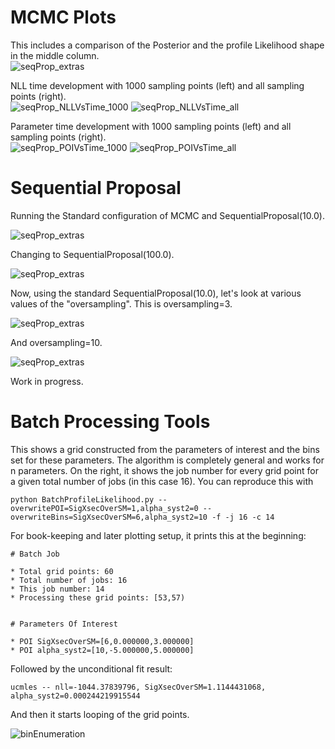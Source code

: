 
# MCMC Plots

This includes a comparison of the Posterior and the profile Likelihood shape in 
the middle column.<br />
![seqProp_extras](docImages/SequentialProposal_extras.png)

NLL time development with 1000 sampling points (left) and all sampling points (right).<br />
![seqProp_NLLVsTime_1000](docImages/SequentialProposal_NLLTimeDev_1000Samples.png)
![seqProp_NLLVsTime_all](docImages/SequentialProposal_NLLTimeDev_allSamples.png)

Parameter time development with 1000 sampling points (left) and all sampling points (right).<br />
![seqProp_POIVsTime_1000](docImages/SequentialProposal_POIVsTime_1000Samples.png)
![seqProp_POIVsTime_all](docImages/SequentialProposal_POIVsTime_allSamples.png)


# Sequential Proposal

Running the Standard configuration of MCMC and SequentialProposal(10.0).<br />
<!--![seqProp_interval](docImages/SequentialProposal_interval.png)-->
![seqProp_extras](docImages/SequentialProposal_POIAndFirstNuisParWalk.png)

Changing to SequentialProposal(100.0).<br />
<!--![seqProp_interval](docImages/SequentialProposal_100_interval.png)-->
![seqProp_extras](docImages/SequentialProposal_100_POIAndFirstNuisParWalk.png)

Now, using the standard SequentialProposal(10.0), let's look at various values of 
the "oversampling". This is oversampling=3.<br />
<!--![seqProp_interval](docImages/SequentialProposal_10_03_interval.png)-->
![seqProp_extras](docImages/SequentialProposal_10_03_POIAndFirstNuisParWalk.png)

And oversampling=10.<br />
<!--![seqProp_interval](docImages/SequentialProposal_10_10_interval.png)-->
![seqProp_extras](docImages/SequentialProposal_10_10_POIAndFirstNuisParWalk.png)

Work in progress.



# Batch Processing Tools

This shows a grid constructed from the parameters of interest and the bins set for 
these parameters. The algorithm is completely general and works for n parameters.
On the right, it shows the job number for every grid point for a given total number 
of jobs (in this case 16).
You can reproduce this with
```
python BatchProfileLikelihood.py --overwritePOI=SigXsecOverSM=1,alpha_syst2=0 --overwriteBins=SigXsecOverSM=6,alpha_syst2=10 -f -j 16 -c 14
```
For book-keeping and later plotting setup, it prints this at the beginning:
```
# Batch Job

* Total grid points: 60
* Total number of jobs: 16
* This job number: 14
* Processing these grid points: [53,57)


# Parameters Of Interest

* POI SigXsecOverSM=[6,0.000000,3.000000]
* POI alpha_syst2=[10,-5.000000,5.000000]
```

Followed by the unconditional fit result:
```
ucmles -- nll=-1044.37839796, SigXsecOverSM=1.1144431068, alpha_syst2=0.000244219915544
```
And then it starts looping of the grid points.

![binEnumeration](docImages/binEnumeration2D.png)

